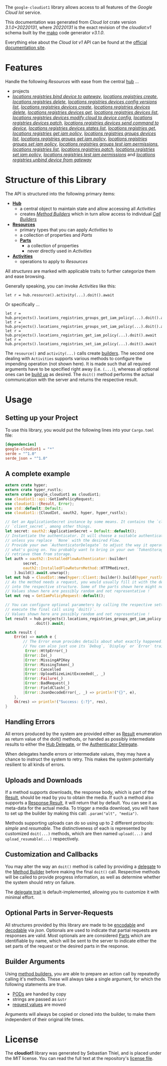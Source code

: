 <!---
DO NOT EDIT !
This file was generated automatically from 'src/mako/api/README.md.mako'
DO NOT EDIT !
-->
The `google-cloudiot1` library allows access to all features of the *Google Cloud Iot* service.

This documentation was generated from *Cloud Iot* crate version *3.1.0+20220131*, where *20220131* is the exact revision of the *cloudiot:v1* schema built by the [mako](http://www.makotemplates.org/) code generator *v3.1.0*.

Everything else about the *Cloud Iot* *v1* API can be found at the
[official documentation site](https://cloud.google.com/iot).
# Features

Handle the following *Resources* with ease from the central [hub](https://docs.rs/google-cloudiot1/3.1.0+20220131/google_cloudiot1/CloudIot) ... 

* projects
 * [*locations registries bind device to gateway*](https://docs.rs/google-cloudiot1/3.1.0+20220131/google_cloudiot1/api::ProjectLocationRegistryBindDeviceToGatewayCall), [*locations registries create*](https://docs.rs/google-cloudiot1/3.1.0+20220131/google_cloudiot1/api::ProjectLocationRegistryCreateCall), [*locations registries delete*](https://docs.rs/google-cloudiot1/3.1.0+20220131/google_cloudiot1/api::ProjectLocationRegistryDeleteCall), [*locations registries devices config versions list*](https://docs.rs/google-cloudiot1/3.1.0+20220131/google_cloudiot1/api::ProjectLocationRegistryDeviceConfigVersionListCall), [*locations registries devices create*](https://docs.rs/google-cloudiot1/3.1.0+20220131/google_cloudiot1/api::ProjectLocationRegistryDeviceCreateCall), [*locations registries devices delete*](https://docs.rs/google-cloudiot1/3.1.0+20220131/google_cloudiot1/api::ProjectLocationRegistryDeviceDeleteCall), [*locations registries devices get*](https://docs.rs/google-cloudiot1/3.1.0+20220131/google_cloudiot1/api::ProjectLocationRegistryDeviceGetCall), [*locations registries devices list*](https://docs.rs/google-cloudiot1/3.1.0+20220131/google_cloudiot1/api::ProjectLocationRegistryDeviceListCall), [*locations registries devices modify cloud to device config*](https://docs.rs/google-cloudiot1/3.1.0+20220131/google_cloudiot1/api::ProjectLocationRegistryDeviceModifyCloudToDeviceConfigCall), [*locations registries devices patch*](https://docs.rs/google-cloudiot1/3.1.0+20220131/google_cloudiot1/api::ProjectLocationRegistryDevicePatchCall), [*locations registries devices send command to device*](https://docs.rs/google-cloudiot1/3.1.0+20220131/google_cloudiot1/api::ProjectLocationRegistryDeviceSendCommandToDeviceCall), [*locations registries devices states list*](https://docs.rs/google-cloudiot1/3.1.0+20220131/google_cloudiot1/api::ProjectLocationRegistryDeviceStateListCall), [*locations registries get*](https://docs.rs/google-cloudiot1/3.1.0+20220131/google_cloudiot1/api::ProjectLocationRegistryGetCall), [*locations registries get iam policy*](https://docs.rs/google-cloudiot1/3.1.0+20220131/google_cloudiot1/api::ProjectLocationRegistryGetIamPolicyCall), [*locations registries groups devices list*](https://docs.rs/google-cloudiot1/3.1.0+20220131/google_cloudiot1/api::ProjectLocationRegistryGroupDeviceListCall), [*locations registries groups get iam policy*](https://docs.rs/google-cloudiot1/3.1.0+20220131/google_cloudiot1/api::ProjectLocationRegistryGroupGetIamPolicyCall), [*locations registries groups set iam policy*](https://docs.rs/google-cloudiot1/3.1.0+20220131/google_cloudiot1/api::ProjectLocationRegistryGroupSetIamPolicyCall), [*locations registries groups test iam permissions*](https://docs.rs/google-cloudiot1/3.1.0+20220131/google_cloudiot1/api::ProjectLocationRegistryGroupTestIamPermissionCall), [*locations registries list*](https://docs.rs/google-cloudiot1/3.1.0+20220131/google_cloudiot1/api::ProjectLocationRegistryListCall), [*locations registries patch*](https://docs.rs/google-cloudiot1/3.1.0+20220131/google_cloudiot1/api::ProjectLocationRegistryPatchCall), [*locations registries set iam policy*](https://docs.rs/google-cloudiot1/3.1.0+20220131/google_cloudiot1/api::ProjectLocationRegistrySetIamPolicyCall), [*locations registries test iam permissions*](https://docs.rs/google-cloudiot1/3.1.0+20220131/google_cloudiot1/api::ProjectLocationRegistryTestIamPermissionCall) and [*locations registries unbind device from gateway*](https://docs.rs/google-cloudiot1/3.1.0+20220131/google_cloudiot1/api::ProjectLocationRegistryUnbindDeviceFromGatewayCall)




# Structure of this Library

The API is structured into the following primary items:

* **[Hub](https://docs.rs/google-cloudiot1/3.1.0+20220131/google_cloudiot1/CloudIot)**
    * a central object to maintain state and allow accessing all *Activities*
    * creates [*Method Builders*](https://docs.rs/google-cloudiot1/3.1.0+20220131/google_cloudiot1/client::MethodsBuilder) which in turn
      allow access to individual [*Call Builders*](https://docs.rs/google-cloudiot1/3.1.0+20220131/google_cloudiot1/client::CallBuilder)
* **[Resources](https://docs.rs/google-cloudiot1/3.1.0+20220131/google_cloudiot1/client::Resource)**
    * primary types that you can apply *Activities* to
    * a collection of properties and *Parts*
    * **[Parts](https://docs.rs/google-cloudiot1/3.1.0+20220131/google_cloudiot1/client::Part)**
        * a collection of properties
        * never directly used in *Activities*
* **[Activities](https://docs.rs/google-cloudiot1/3.1.0+20220131/google_cloudiot1/client::CallBuilder)**
    * operations to apply to *Resources*

All *structures* are marked with applicable traits to further categorize them and ease browsing.

Generally speaking, you can invoke *Activities* like this:

```Rust,ignore
let r = hub.resource().activity(...).doit().await
```

Or specifically ...

```ignore
let r = hub.projects().locations_registries_groups_get_iam_policy(...).doit().await
let r = hub.projects().locations_registries_groups_set_iam_policy(...).doit().await
let r = hub.projects().locations_registries_get_iam_policy(...).doit().await
let r = hub.projects().locations_registries_set_iam_policy(...).doit().await
```

The `resource()` and `activity(...)` calls create [builders][builder-pattern]. The second one dealing with `Activities` 
supports various methods to configure the impending operation (not shown here). It is made such that all required arguments have to be 
specified right away (i.e. `(...)`), whereas all optional ones can be [build up][builder-pattern] as desired.
The `doit()` method performs the actual communication with the server and returns the respective result.

# Usage

## Setting up your Project

To use this library, you would put the following lines into your `Cargo.toml` file:

```toml
[dependencies]
google-cloudiot1 = "*"
serde = "^1.0"
serde_json = "^1.0"
```

## A complete example

```Rust
extern crate hyper;
extern crate hyper_rustls;
extern crate google_cloudiot1 as cloudiot1;
use cloudiot1::api::GetIamPolicyRequest;
use cloudiot1::{Result, Error};
use std::default::Default;
use cloudiot1::{CloudIot, oauth2, hyper, hyper_rustls};

// Get an ApplicationSecret instance by some means. It contains the `client_id` and 
// `client_secret`, among other things.
let secret: oauth2::ApplicationSecret = Default::default();
// Instantiate the authenticator. It will choose a suitable authentication flow for you, 
// unless you replace  `None` with the desired Flow.
// Provide your own `AuthenticatorDelegate` to adjust the way it operates and get feedback about 
// what's going on. You probably want to bring in your own `TokenStorage` to persist tokens and
// retrieve them from storage.
let auth = oauth2::InstalledFlowAuthenticator::builder(
        secret,
        oauth2::InstalledFlowReturnMethod::HTTPRedirect,
    ).build().await.unwrap();
let mut hub = CloudIot::new(hyper::Client::builder().build(hyper_rustls::HttpsConnector::with_native_roots().https_or_http().enable_http1().enable_http2().build()), auth);
// As the method needs a request, you would usually fill it with the desired information
// into the respective structure. Some of the parts shown here might not be applicable !
// Values shown here are possibly random and not representative !
let mut req = GetIamPolicyRequest::default();

// You can configure optional parameters by calling the respective setters at will, and
// execute the final call using `doit()`.
// Values shown here are possibly random and not representative !
let result = hub.projects().locations_registries_groups_get_iam_policy(req, "resource")
             .doit().await;

match result {
    Err(e) => match e {
        // The Error enum provides details about what exactly happened.
        // You can also just use its `Debug`, `Display` or `Error` traits
         Error::HttpError(_)
        |Error::Io(_)
        |Error::MissingAPIKey
        |Error::MissingToken(_)
        |Error::Cancelled
        |Error::UploadSizeLimitExceeded(_, _)
        |Error::Failure(_)
        |Error::BadRequest(_)
        |Error::FieldClash(_)
        |Error::JsonDecodeError(_, _) => println!("{}", e),
    },
    Ok(res) => println!("Success: {:?}", res),
}

```
## Handling Errors

All errors produced by the system are provided either as [Result](https://docs.rs/google-cloudiot1/3.1.0+20220131/google_cloudiot1/client::Result) enumeration as return value of
the doit() methods, or handed as possibly intermediate results to either the 
[Hub Delegate](https://docs.rs/google-cloudiot1/3.1.0+20220131/google_cloudiot1/client::Delegate), or the [Authenticator Delegate](https://docs.rs/yup-oauth2/*/yup_oauth2/trait.AuthenticatorDelegate.html).

When delegates handle errors or intermediate values, they may have a chance to instruct the system to retry. This 
makes the system potentially resilient to all kinds of errors.

## Uploads and Downloads
If a method supports downloads, the response body, which is part of the [Result](https://docs.rs/google-cloudiot1/3.1.0+20220131/google_cloudiot1/client::Result), should be
read by you to obtain the media.
If such a method also supports a [Response Result](https://docs.rs/google-cloudiot1/3.1.0+20220131/google_cloudiot1/client::ResponseResult), it will return that by default.
You can see it as meta-data for the actual media. To trigger a media download, you will have to set up the builder by making
this call: `.param("alt", "media")`.

Methods supporting uploads can do so using up to 2 different protocols: 
*simple* and *resumable*. The distinctiveness of each is represented by customized 
`doit(...)` methods, which are then named `upload(...)` and `upload_resumable(...)` respectively.

## Customization and Callbacks

You may alter the way an `doit()` method is called by providing a [delegate](https://docs.rs/google-cloudiot1/3.1.0+20220131/google_cloudiot1/client::Delegate) to the 
[Method Builder](https://docs.rs/google-cloudiot1/3.1.0+20220131/google_cloudiot1/client::CallBuilder) before making the final `doit()` call. 
Respective methods will be called to provide progress information, as well as determine whether the system should 
retry on failure.

The [delegate trait](https://docs.rs/google-cloudiot1/3.1.0+20220131/google_cloudiot1/client::Delegate) is default-implemented, allowing you to customize it with minimal effort.

## Optional Parts in Server-Requests

All structures provided by this library are made to be [encodable](https://docs.rs/google-cloudiot1/3.1.0+20220131/google_cloudiot1/client::RequestValue) and 
[decodable](https://docs.rs/google-cloudiot1/3.1.0+20220131/google_cloudiot1/client::ResponseResult) via *json*. Optionals are used to indicate that partial requests are responses 
are valid.
Most optionals are are considered [Parts](https://docs.rs/google-cloudiot1/3.1.0+20220131/google_cloudiot1/client::Part) which are identifiable by name, which will be sent to 
the server to indicate either the set parts of the request or the desired parts in the response.

## Builder Arguments

Using [method builders](https://docs.rs/google-cloudiot1/3.1.0+20220131/google_cloudiot1/client::CallBuilder), you are able to prepare an action call by repeatedly calling it's methods.
These will always take a single argument, for which the following statements are true.

* [PODs][wiki-pod] are handed by copy
* strings are passed as `&str`
* [request values](https://docs.rs/google-cloudiot1/3.1.0+20220131/google_cloudiot1/client::RequestValue) are moved

Arguments will always be copied or cloned into the builder, to make them independent of their original life times.

[wiki-pod]: http://en.wikipedia.org/wiki/Plain_old_data_structure
[builder-pattern]: http://en.wikipedia.org/wiki/Builder_pattern
[google-go-api]: https://github.com/google/google-api-go-client

# License
The **cloudiot1** library was generated by Sebastian Thiel, and is placed 
under the *MIT* license.
You can read the full text at the repository's [license file][repo-license].

[repo-license]: https://github.com/Byron/google-apis-rsblob/main/LICENSE.md
